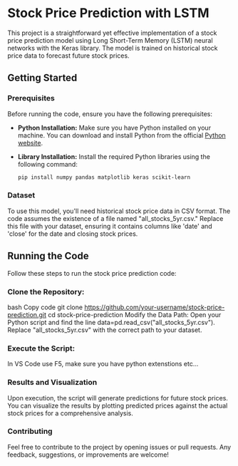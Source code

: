 # Stock Price Prediction with LSTM

This project is a straightforward yet effective implementation of a stock price prediction model using Long Short-Term Memory (LSTM) neural networks with the Keras library. The model is trained on historical stock price data to forecast future stock prices.

## Getting Started

### Prerequisites

Before running the code, ensure you have the following prerequisites:

- **Python Installation:** Make sure you have Python installed on your machine. You can download and install Python from the official [Python website](https://www.python.org/).

- **Library Installation:** Install the required Python libraries using the following command:

  ```bash
  pip install numpy pandas matplotlib keras scikit-learn

###  Dataset
To use this model, you'll need historical stock price data in CSV format. The code assumes the existence of a file named "all_stocks_5yr.csv." Replace this file with your dataset, ensuring it contains columns like 'date' and 'close' for the date and closing stock prices.

## Running the Code
Follow these steps to run the stock price prediction code:

### Clone the Repository:

bash
Copy code
git clone https://github.com/your-username/stock-price-prediction.git
cd stock-price-prediction
Modify the Data Path:
Open your Python script and find the line data=pd.read_csv("all_stocks_5yr.csv"). Replace "all_stocks_5yr.csv" with the correct path to your dataset.

### Execute the Script:

In VS Code use F5, make sure you have python extenstions etc...

### Results and Visualization
Upon execution, the script will generate predictions for future stock prices. You can visualize the results by plotting predicted prices against the actual stock prices for a comprehensive analysis.

### Contributing
Feel free to contribute to the project by opening issues or pull requests. Any feedback, suggestions, or improvements are welcome!
